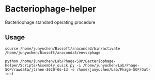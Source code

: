 # Bacteriophage-helper
Bacteriophage standard operating procedure

## Usage

`source /home/junyuchen/Biosoft/anaconda3/bin/activate /home/junyuchen/Biosoft/anaconda3/envs/phage`

```shell
python /home/junyuchen/Lab/Phage-SOP/Bacteriophage-helper/Scripts/Assembly_quick.py -i /home/junyuchen/Lab/Phage-SOP/rawdata/jtshen-2020-06-13 -o /home/junyuchen/Lab/Phage-SOP/Out-test
```
